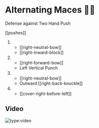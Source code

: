 # Alternating Maces 🔄✊

Defense against Two Hand Push

[[pushes]]

1.  - [[right-neutral-bow]]
    - [[right-inward-block]]
2.  - [[right-forward-bow]]
    - Left Vertical Punch
3.  - [[right-neutral-bow]]
    - Outward [[right-back-knuckle]]
4.  - [[cover-right-before-left]]

## Video

![type:video](https://www.youtube.com/embed/IXZ6kr4VHQw?start=140&end=157)

